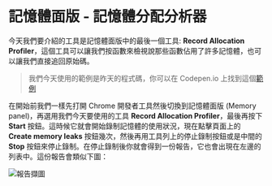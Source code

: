
# 記憶體面版 - 記憶體分配分析器
今天我們要介紹的工具是記憶體面版中的最後一個工具: **Record Allocation Profiler**，這個工具可以讓我們按函數來檢視說那些函數佔用了許多記憶體，也可以讓我們直接追回原始碼。

> 我們今天使用的範例是昨天的程式碼，你可以在 Codepen.io 上找到這個[範例](https://codepen.io/konekoya/pen/LeWVbO)

在開始前我們一樣先打開 Chrome 開發者工具然後切換到記憶體面版 (Memory panel)，再選用我們今天要使用的工具 **Record Allocation Profiler**，最後再按下 **Start** 按鈕。這時候它就會開始錄制記憶體的使用狀況，現在點擊頁面上的 **Create memory leaks** 按鈕幾次，然後再用工具列上的停止錄制按鈕或是中間的 **Stop** 按鈕來停止錄制。在停止錄制後你就會得到一份報告，它也會出現在左邊的列表中。這份報告會類似下圖：

![報告擷圖]()

